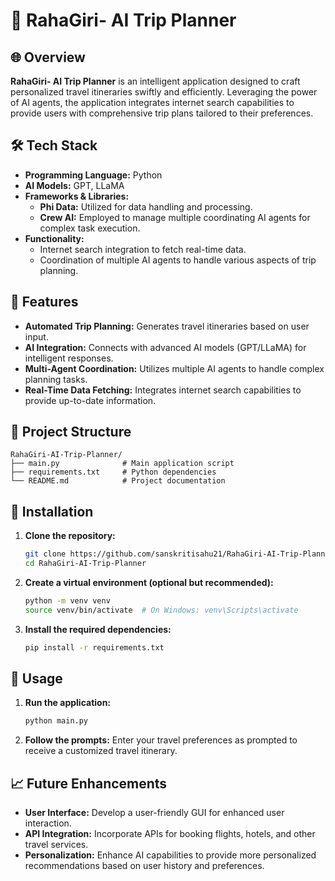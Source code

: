 # 🧳 RahaGiri- AI Trip Planner

## 🌐 Overview

**RahaGiri- AI Trip Planner** is an intelligent application designed to craft personalized travel itineraries swiftly and efficiently. Leveraging the power of AI agents, the application integrates internet search capabilities to provide users with comprehensive trip plans tailored to their preferences.

## 🛠️ Tech Stack

* **Programming Language:** Python
* **AI Models:** GPT, LLaMA
* **Frameworks & Libraries:**
  * **Phi Data:** Utilized for data handling and processing.
  * **Crew AI:** Employed to manage multiple coordinating AI agents for complex task execution.
* **Functionality:**
  * Internet search integration to fetch real-time data.
  * Coordination of multiple AI agents to handle various aspects of trip planning.

## 🚀 Features
* **Automated Trip Planning:** Generates travel itineraries based on user input.
* **AI Integration:** Connects with advanced AI models (GPT/LLaMA) for intelligent responses.
* **Multi-Agent Coordination:** Utilizes multiple AI agents to handle complex planning tasks.
* **Real-Time Data Fetching:** Integrates internet search capabilities to provide up-to-date information.

## 📂 Project Structure
```
RahaGiri-AI-Trip-Planner/
├── main.py              # Main application script
├── requirements.txt     # Python dependencies
└── README.md            # Project documentation
```

## 🔧 Installation

1. **Clone the repository:**

   ```bash
   git clone https://github.com/sanskritisahu21/RahaGiri-AI-Trip-Planner.git
   cd RahaGiri-AI-Trip-Planner
   ```

2. **Create a virtual environment (optional but recommended):**

   ```bash
   python -m venv venv
   source venv/bin/activate  # On Windows: venv\Scripts\activate
   ```

3. **Install the required dependencies:**

   ```bash
   pip install -r requirements.txt
   ```

## 🏃 Usage

1. **Run the application:**

   ```bash
   python main.py
   ```

2. **Follow the prompts:** Enter your travel preferences as prompted to receive a customized travel itinerary.

## 📈 Future Enhancements

* **User Interface:** Develop a user-friendly GUI for enhanced user interaction.
* **API Integration:** Incorporate APIs for booking flights, hotels, and other travel services.
* **Personalization:** Enhance AI capabilities to provide more personalized recommendations based on user history and preferences.
